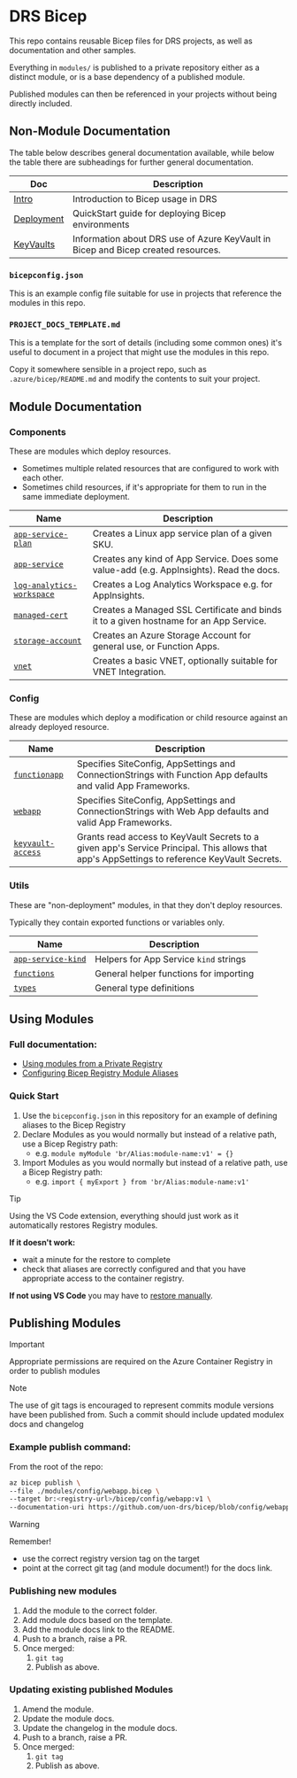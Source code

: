# DRS Bicep

This repo contains reusable Bicep files for DRS projects, as well as documentation and other samples.

Everything in `modules/` is published to a private repository either as a distinct module, or is a base dependency of a published module.

Published modules can then be referenced in your projects without being directly included.

## Non-Module Documentation

The table below describes general documentation available, while below the table there are subheadings for further general documentation.

Doc | Description
-|-
[Intro](docs/intro.md) | Introduction to Bicep usage in DRS
[Deployment](docs/deployment.md) | QuickStart guide for deploying Bicep environments
[KeyVaults](docs/keyvaults.md) | Information about DRS use of Azure KeyVault in Bicep and Bicep created resources.

### `bicepconfig.json`

This is an example config file suitable for use in projects that reference the modules in this repo.

### `PROJECT_DOCS_TEMPLATE.md`

This is a template for the sort of details (including some common ones) it's useful to document in a project that might use the modules in this repo.

Copy it somewhere sensible in a project repo, such as `.azure/bicep/README.md` and modify the contents to suit your project.

## Module Documentation

### Components

These are modules which deploy resources.

- Sometimes multiple related resources that are configured to work with each other.
- Sometimes child resources, if it's appropriate for them to run in the same immediate deployment.

Name | Description
-|-
[`app-service-plan`](docs/modules/components/app-service-plan.md) | Creates a Linux app service plan of a given SKU.
[`app-service`](docs/modules/components/app-service.md) | Creates any kind of App Service. Does some value-add (e.g. AppInsights). Read the docs.
[`log-analytics-workspace`](docs/modules/components/log-analytics-workspace.md) | Creates a Log Analytics Workspace e.g. for AppInsights.
[`managed-cert`](docs/modules/components/managed-cert.md) | Creates a Managed SSL Certificate and binds it to a given hostname for an App Service.
[`storage-account`](docs/modules/components/storage-account.md) | Creates an Azure Storage Account for general use, or Function Apps.
[`vnet`](docs/modules/components/vnet.md) | Creates a basic VNET, optionally suitable for VNET Integration.

### Config

These are modules which deploy a modification or child resource against an already deployed resource.

Name | Description
-|-
[`functionapp`](docs/modules/config/functionapp.md) | Specifies SiteConfig, AppSettings and ConnectionStrings with Function App defaults and valid App Frameworks.
[`webapp`](docs/modules/config/webapp.md) | Specifies SiteConfig, AppSettings and ConnectionStrings with Web App defaults and valid App Frameworks.
[`keyvault-access`](docs/modules/config/keyvault-access.md) | Grants read access to KeyVault Secrets to a given app's Service Principal. This allows that app's AppSettings to reference KeyVault Secrets.

### Utils

These are "non-deployment" modules, in that they don't deploy resources.

Typically they contain exported functions or variables only.

Name | Description
-|-
[`app-service-kind`](docs/modules/utils/app-service-kind.md) | Helpers for App Service `kind` strings
[`functions`](docs/modules/utils/functions.md) | General helper functions for importing
[`types`](docs/modules/utils/types.md) | General type definitions

## Using Modules

### Full documentation:

- [Using modules from a Private Registry](https://learn.microsoft.com/en-us/azure/azure-resource-manager/bicep/modules#private-module-registry)
- [Configuring Bicep Registry Module Aliases](https://learn.microsoft.com/en-us/azure/azure-resource-manager/bicep/bicep-config-modules#aliases-for-modules)

### Quick Start

1. Use the `bicepconfig.json` in this repository for an example of defining aliases to the Bicep Registry
1. Declare Modules as you would normally but instead of a relative path, use a Bicep Registry path:
    - e.g. `module myModule 'br/Alias:module-name:v1' = {}`
1. Import Modules as you would normally but instead of a relative path, use a Bicep Registry path:
    - e.g. `import { myExport } from 'br/Alias:module-name:v1'`

> [!TIP]   
> Using the VS Code extension, everything should just work as it automatically restores Registry modules.
>
> **If it doesn't work:**
> - wait a minute for the restore to complete
> - check that aliases are correctly configured and that you have appropriate access to the container registry.
>
> **If not using VS Code** you may have to [restore manually](https://learn.microsoft.com/en-us/azure/azure-resource-manager/bicep/bicep-cli#restore).

## Publishing Modules

> [!IMPORTANT]
> Appropriate permissions are required on the Azure Container Registry in order to publish modules

> [!NOTE]
> The use of git tags is encouraged to represent commits module versions have been published from. Such a commit should include updated modulex docs and changelog

### Example publish command:

From the root of the repo:

```bash
az bicep publish \
--file ./modules/config/webapp.bicep \
--target br:<registry-url>/bicep/config/webapp:v1 \
--documentation-uri https://github.com/uon-drs/bicep/blob/config/webapp@v1/docs/modules/config/webapp.md
```

> [!WARNING]
> Remember! 
> - use the correct registry version tag on the target
> - point at the correct git tag  (and module document!) for the docs link.

### Publishing new modules

1. Add the module to the correct folder.
1. Add module docs based on the template.
1. Add the module docs link to the README.
1. Push to a branch, raise a PR.
1. Once merged:
    1. `git tag`
    1. Publish as above.

### Updating existing published Modules

1. Amend the module.
1. Update the module docs.
1. Update the changelog in the module docs.
1. Push to a branch, raise a PR.
1. Once merged:
    1. `git tag`
    1. Publish as above.